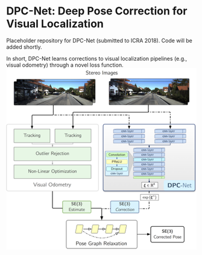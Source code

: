 # DPC-Net: Deep Pose Correction for Visual Localization
Placeholder repository for DPC-Net (submitted to ICRA 2018). Code will be added shortly.

In short, DPC-Net learns corrections to visual localization pipelines (e.g., visual odometry) through a novel loss function.
![DPC-Net](dpc_high_level.png)

